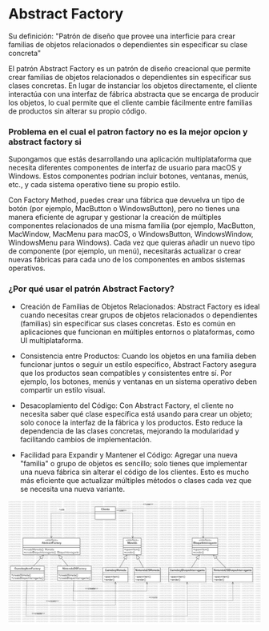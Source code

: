 # Abstract Factory
   
Su definición: "Patrón de diseño que provee una interficie para crear familias de objetos relacionados o dependientes sin especificar su clase concreta"

El patrón Abstract Factory es un patrón de diseño creacional que permite crear familias de objetos relacionados o dependientes sin especificar sus clases concretas. En lugar de instanciar los objetos directamente, el cliente interactúa con una interfaz de fábrica abstracta que se encarga de producir los objetos, lo cual permite que el cliente cambie fácilmente entre familias de productos sin alterar su propio código.

### Problema en el cual el patron factory no es la mejor opcion y abstract factory si

Supongamos que estás desarrollando una aplicación multiplataforma que necesita diferentes componentes de interfaz de usuario para macOS y Windows. Estos componentes podrían incluir botones, ventanas, menús, etc., y cada sistema operativo tiene su propio estilo.

Con Factory Method, puedes crear una fábrica que devuelva un tipo de botón (por ejemplo, MacButton o WindowsButton), pero no tienes una manera eficiente de agrupar y gestionar la creación de múltiples componentes relacionados de una misma familia (por ejemplo, MacButton, MacWindow, MacMenu para macOS, o WindowsButton, WindowsWindow, WindowsMenu para Windows).
Cada vez que quieras añadir un nuevo tipo de componente (por ejemplo, un menú), necesitarás actualizar o crear nuevas fábricas para cada uno de los componentes en ambos sistemas operativos.

### ¿Por qué usar el patrón Abstract Factory?

- Creación de Familias de Objetos Relacionados: Abstract Factory es ideal cuando necesitas crear grupos de objetos relacionados o dependientes (familias) sin especificar sus clases concretas. Esto es común en aplicaciones que funcionan en múltiples entornos o plataformas, como UI multiplataforma.

- Consistencia entre Productos: Cuando los objetos en una familia deben funcionar juntos o seguir un estilo específico, Abstract Factory asegura que los productos sean compatibles y consistentes entre sí. Por ejemplo, los botones, menús y ventanas en un sistema operativo deben compartir un estilo visual.

- Desacoplamiento del Código: Con Abstract Factory, el cliente no necesita saber qué clase específica está usando para crear un objeto; solo conoce la interfaz de la fábrica y los productos. Esto reduce la dependencia de las clases concretas, mejorando la modularidad y facilitando cambios de implementación.

- Facilidad para Expandir y Mantener el Código: Agregar una nueva "familia" o grupo de objetos es sencillo; solo tienes que implementar una nueva fábrica sin alterar el código de los clientes. Esto es mucho más eficiente que actualizar múltiples métodos o clases cada vez que se necesita una nueva variante.

![Diagrama de clases Factory method](../../assets/AbstractFactory.jpg)
